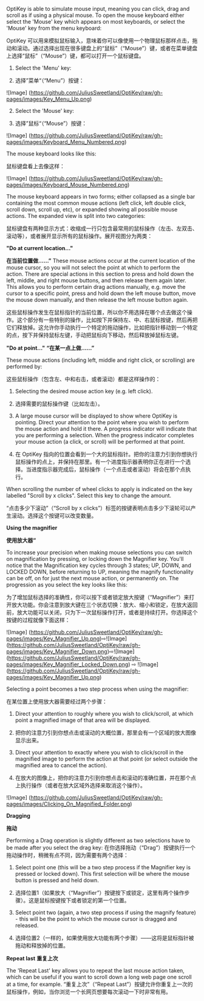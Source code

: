 OptiKey is able to simulate mouse input, meaning you can click, drag and scroll as if using a physical mouse. To open the mouse keyboard either select the 'Mouse' key which appears on most keyboards, or select the 'Mouse' key from the menu keyboard:

OptiKey 可以用来模拟鼠标输入，意味着你可以像使用一个物理鼠标那样点击，拖动和滚动。通过选择出现在很多键盘上的“鼠标”（“Mouse”）键，或者在菜单键盘上选择“鼠标”（“Mouse”）键，都可以打开一个鼠标键盘。

1. Select the 'Menu' key:

1. 选择”菜单“（“Menu”）按键：

![Image] (https://github.com/JuliusSweetland/OptiKey/raw/gh-pages/images/Key_Menu_Up.png)

2. Select the 'Mouse' key:

2. 选择”鼠标“（“Mouse”）按键：

![Image] (https://github.com/JuliusSweetland/OptiKey/raw/gh-pages/images/Keyboard_Menu_Numbered.png)

The mouse keyboard looks like this:

鼠标键盘看上去像这样：

![Image] (https://github.com/JuliusSweetland/OptiKey/raw/gh-pages/images/Keyboard_Mouse_Numbered.png)

The mouse keyboard appears in two forms; either collapsed as a single bar containing the most common mouse actions (left click, left double click, scroll down, scroll up, etc), or expanded showing all possible mouse actions. The expanded view is split into two categories:

鼠标键盘有两种显示方式：收缩成一行只包含最常用的鼠标操作（左击、左双击、滚动等），或者展开显示所有的鼠标操作。展开视图分为两类：

**"Do at current location..."**

**在当前位置做……”**
These mouse actions occur at the current location of the mouse cursor, so you will not select the point at which to perform the action. There are special actions in this section to press and hold down the left, middle, and right mouse buttons, and then release them again later. This allows you to perform certain drag actions manually, e.g. move the cursor to a specific point, press and hold down the left mouse button, move the mouse down manually, and then release the left mouse button again.

这些鼠标操作发生在鼠标指针的当前位置，所以你不用选择在哪个点去做这个操作。这个部分有一些特别的操作，比如按下并保持左、中、右鼠标按键，然后再把它们释放掉。这允许你手动执行一个特定的拖动操作，比如把指针移动到一个特定的点，按下并保持鼠标左键，手动把鼠标向下移动，然后释放掉鼠标左键。

**"Do at point..."**
**“在某一点上做……”**

These mouse actions (including left, middle and right click, or scrolling) are performed by:

这些鼠标操作（包含左、中和右击，或者滚动）都是这样操作的：

1. Selecting the desired mouse action key (e.g. left click).

1. 选择需要的鼠标操作键（比如左击）。

2. A large mouse cursor will be displayed to show where OptiKey is pointing. Direct your attention to the point where you wish to perform the mouse action and hold it there. A progress indicator will indicate that you are performing a selection. When the progress indicator completes your mouse action (a click, or scroll) will be performed at that point.

2. 在 OptiKey 指向的位置会看到一个大的鼠标指针。把你的注意力引到你想执行鼠标操作的点上，并保持在那里。有一个进度指示器表明你正在进行一个选择。当进度指示器完成后，鼠标操作（一个点击或者滚动）将会在那个点执行。

When scrolling the number of wheel clicks to apply is indicated on the key labelled "Scroll by x clicks". Select this key to change the amount.

“点击多少下滚动”（“Scroll by x clicks”）标签的按键表明点击多少下滚轮可以产生滚动。选择这个按键可以改变数量。

**Using the magnifier**

**使用放大器“**

To increase your precision when making mouse selections you can switch on magnification by pressing, or locking down the Magnifier key. You'll notice that the Magnification key cycles through 3 states; UP, DOWN, and LOCKED DOWN, before returning to UP, meaning the magnify functionality can be off, on for just the next mouse action, or permanently on. The progression as you select the key looks like this:

为了增加鼠标选择的准确性，你可以按下或者锁定放大按键（“Magnifier”）来打开放大功能。你会注意到放大键在三个状态切换：放大、缩小和锁定，在放大返回前，放大功能可以关闭，只为下一次鼠标操作打开，或者是持续打开。你选择这个按键的过程就像下面这样：

![Image] (https://github.com/JuliusSweetland/OptiKey/raw/gh-pages/images/Key_Magnifier_Up.png)⇨![Image] (https://github.com/JuliusSweetland/OptiKey/raw/gh-pages/images/Key_Magnifier_Down.png)⇨![Image] (https://github.com/JuliusSweetland/OptiKey/raw/gh-pages/images/Key_Magnifier_Locked_Down.png) ⇨ ![Image] (https://github.com/JuliusSweetland/OptiKey/raw/gh-pages/images/Key_Magnifier_Up.png)

Selecting a point becomes a two step process when using the magnifier:

在某位置上使用放大器需要经过两个步骤：

1. Direct your attention to roughly where you wish to click/scroll, at which point a magnified image of that area will be displayed.

1. 把你的注意力引到你想点击或滚动的大概位置，那里会有一个区域的放大图像显示出来。

2. Direct your attention to exactly where you wish to click/scroll in the magnified image to perform the action at that point (or select outside the magnified area to cancel the action).

2. 在放大的图像上，把你的注意力引到你想点击和滚动的准确位置，并在那个点上执行操作（或者在放大区域外选择来取消这个操作）。

![Image] (https://github.com/JuliusSweetland/OptiKey/raw/gh-pages/images/Clicking_On_Magnified_Folder.png)

**Dragging**

**拖动**

Performing a Drag operation is slightly different as two selections have to be made after you select the drag key:
在你选择拖动（“Drag”）按键执行一个拖动操作时，稍微有点不同，因为需要有两个选择：

1. Select point one (this will be a two step process if the Magnifier key is pressed or locked down). This first selection will be where the mouse button is pressed and held down.
1. 选择位置1（如果放大（“Magnifier”）按键按下或锁定，这里有两个操作步骤）。这是鼠标按键按下或者锁定的第一个位置。

2. Select point two (again, a two step process if using the magnify feature) - this will be the point to which the mouse cursor is dragged and released.
2. 选择位置2（一样的，如果使用放大功能有两个步骤）——这将是鼠标指针被拖动和释放掉的位置。

**Repeat last**
**重复上次**

The 'Repeat Last' key allows you to repeat the last mouse action taken, which can be useful if you want to scroll down a long web page one scroll at a time, for example.
“重复上次”（“Repeat Last”）按键允许你重复上一次的鼠标操作，例如，当你浏览一个长网页想要每次滚动一下时非常有用。
